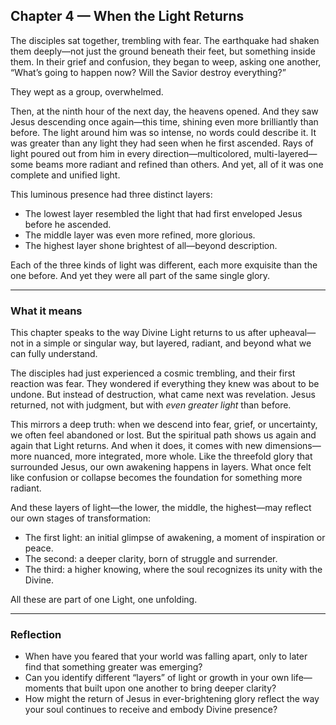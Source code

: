 ## Chapter 4 — When the Light Returns

The disciples sat together, trembling with fear. The earthquake had shaken them deeply—not just the ground beneath their feet, but something inside them. In their grief and confusion, they began to weep, asking one another, “What’s going to happen now? Will the Savior destroy everything?”

They wept as a group, overwhelmed.

Then, at the ninth hour of the next day, the heavens opened. And they saw Jesus descending once again—this time, shining even more brilliantly than before. The light around him was so intense, no words could describe it. It was greater than any light they had seen when he first ascended. Rays of light poured out from him in every direction—multicolored, multi-layered—some beams more radiant and refined than others. And yet, all of it was one complete and unified light.

This luminous presence had three distinct layers:

* The lowest layer resembled the light that had first enveloped Jesus before he ascended.
* The middle layer was even more refined, more glorious.
* The highest layer shone brightest of all—beyond description.

Each of the three kinds of light was different, each more exquisite than the one before. And yet they were all part of the same single glory.

---

### What it means

This chapter speaks to the way Divine Light returns to us after upheaval—not in a simple or singular way, but layered, radiant, and beyond what we can fully understand.

The disciples had just experienced a cosmic trembling, and their first reaction was fear. They wondered if everything they knew was about to be undone. But instead of destruction, what came next was revelation. Jesus returned, not with judgment, but with *even greater light* than before.

This mirrors a deep truth: when we descend into fear, grief, or uncertainty, we often feel abandoned or lost. But the spiritual path shows us again and again that Light returns. And when it does, it comes with new dimensions—more nuanced, more integrated, more whole. Like the threefold glory that surrounded Jesus, our own awakening happens in layers. What once felt like confusion or collapse becomes the foundation for something more radiant.

And these layers of light—the lower, the middle, the highest—may reflect our own stages of transformation:

* The first light: an initial glimpse of awakening, a moment of inspiration or peace.
* The second: a deeper clarity, born of struggle and surrender.
* The third: a higher knowing, where the soul recognizes its unity with the Divine.

All these are part of one Light, one unfolding.

---

### Reflection

* When have you feared that your world was falling apart, only to later find that something greater was emerging?
* Can you identify different “layers” of light or growth in your own life—moments that built upon one another to bring deeper clarity?
* How might the return of Jesus in ever-brightening glory reflect the way your soul continues to receive and embody Divine presence?
